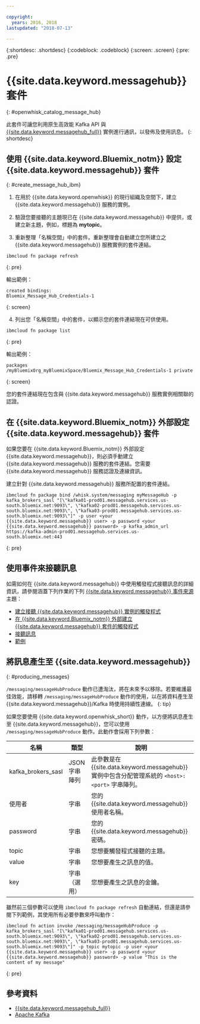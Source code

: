 ```yaml
---

copyright:
  years: 2016, 2018
lastupdated: "2018-07-13"

---
```


{:shortdesc: .shortdesc}
{:codeblock: .codeblock}
{:screen: .screen}
{:pre: .pre}

# {{site.data.keyword.messagehub}} 套件

{: #openwhisk_catalog_message_hub}

此套件可讓您利用原生高效能 Kafka API 與 [{{site.data.keyword.messagehub_full}}](https://developer.ibm.com/messaging/message-hub) 實例進行通訊，以發佈及使用訊息。
{: shortdesc}

## 使用 {{site.data.keyword.Bluemix_notm}} 設定 {{site.data.keyword.messagehub}} 套件
{: #create_message_hub_ibm}

1. 在用於 {{site.data.keyword.openwhisk}} 的現行組織及空間下，建立 {{site.data.keyword.messagehub}} 服務的實例。

2. 驗證您要接聽的主題現已在 {{site.data.keyword.messagehub}} 中提供，或建立新主題，例如，標題為 **mytopic**。

3. 重新整理「名稱空間」中的套件。重新整理會自動建立您所建立之 {{site.data.keyword.messagehub}} 服務實例的套件連結。
  ```
  ibmcloud fn package refresh
  ```
  {: pre}

  輸出範例：
  ```
  created bindings:
  Bluemix_Message_Hub_Credentials-1
  ```
  {: screen}

4. 列出您「名稱空間」中的套件，以顯示您的套件連結現在可供使用。
  ```
  ibmcloud fn package list
  ```
  {: pre}

  輸出範例：
  ```
  packages
  /myBluemixOrg_myBluemixSpace/Bluemix_Message_Hub_Credentials-1 private
  ```
  {: screen}

  您的套件連結現在包含與 {{site.data.keyword.messagehub}} 服務實例相關聯的認證。

## 在 {{site.data.keyword.Bluemix_notm}} 外部設定 {{site.data.keyword.messagehub}} 套件

如果您要在 {{site.data.keyword.Bluemix_notm}} 外部設定 {{site.data.keyword.messagehub}}，則必須手動建立 {{site.data.keyword.messagehub}} 服務的套件連結。您需要 {{site.data.keyword.messagehub}} 服務認證及連線資訊。

建立針對 {{site.data.keyword.messagehub}} 服務所配置的套件連結。
```
ibmcloud fn package bind /whisk.system/messaging myMessageHub -p kafka_brokers_sasl "[\"kafka01-prod01.messagehub.services.us-south.bluemix.net:9093\", \"kafka02-prod01.messagehub.services.us-south.bluemix.net:9093\", \"kafka03-prod01.messagehub.services.us-south.bluemix.net:9093\"]" -p user <your {{site.data.keyword.messagehub}} user> -p password <your {{site.data.keyword.messagehub}} password> -p kafka_admin_url https://kafka-admin-prod01.messagehub.services.us-south.bluemix.net:443
```
{: pre}

## 使用事件來接聽訊息

如需如何在 {{site.data.keyword.messagehub}} 中使用觸發程式接聽訊息的詳細資訊，請參閱涵蓋下列作業的下列 [{{site.data.keyword.messagehub}} 事件來源](./openwhisk_messagehub.html)主題：
* [建立接聽 {{site.data.keyword.messagehub}} 實例的觸發程式](./openwhisk_messagehub.html#create_message_hub_trigger)
* [在 {{site.data.keyword.Bluemix_notm}} 外部建立 {{site.data.keyword.messagehub}} 套件的觸發程式](./openwhisk_messagehub.html#create_message_hub_trigger_outside)
* [接聽訊息](./openwhisk_messagehub.html#message_hub_listen)
* [範例](./openwhisk_messagehub.html#examples)

## 將訊息產生至 {{site.data.keyword.messagehub}}
{: #producing_messages}

`/messaging/messageHubProduce` 動作已遭淘汰，將在未來予以移除。若要維護最佳效能，請移轉 `/messaging/messageHubProduce` 動作的使用，以在將資料產生至 {{site.data.keyword.messagehub}}/Kafka 時使用持續性連線。
{: tip}

如果您要使用 {{site.data.keyword.openwhisk_short}} 動作，以方便將訊息產生至 {{site.data.keyword.messagehub}}，您可以使用 `/messaging/messageHubProduce` 動作。此動作會採用下列參數：

|名稱|類型|說明|
|---|---|---|
|kafka_brokers_sasl|JSON 字串陣列|此參數是在 {{site.data.keyword.messagehub}} 實例中包含分配管理系統的 `<host>:<port>` 字串陣列。|
|使用者|字串|您的 {{site.data.keyword.messagehub}} 使用者名稱。|
|password|字串|您的 {{site.data.keyword.messagehub}} 密碼。|
|topic|字串|您想要觸發程式接聽的主題。|
|value|字串|您想要產生之訊息的值。|
|key|字串（選用）|您想要產生之訊息的金鑰。|

雖然前三個參數可以使用 `ibmcloud fn package refresh` 自動連結，但還是請參閱下列範例，其使用所有必要參數來呼叫動作：
```
ibmcloud fn action invoke /messaging/messageHubProduce -p kafka_brokers_sasl "[\"kafka01-prod01.messagehub.services.us-south.bluemix.net:9093\", \"kafka02-prod01.messagehub.services.us-south.bluemix.net:9093\", \"kafka03-prod01.messagehub.services.us-south.bluemix.net:9093\"]" -p topic mytopic -p user <your {{site.data.keyword.messagehub}} user> -p password <your {{site.data.keyword.messagehub}} password> -p value "This is the content of my message"
```
{: pre}

## 參考資料
- [{{site.data.keyword.messagehub_full}}](https://developer.ibm.com/messaging/message-hub/)
- [Apache Kafka](https://kafka.apache.org/)
